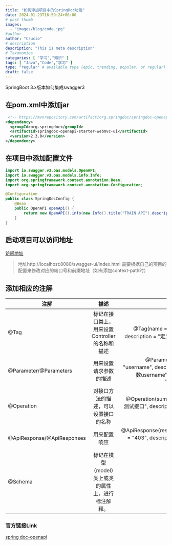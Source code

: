 ```yaml
---
title: "如何添加项目中的SpringDoc功能"
date: 2024-01-23T16:59:24+06:00
# post thumb
images:
  - "images/blog/code.jpg"
#author
author: "Crucio"
# description
description: "This is meta description"
# Taxonomies
categories: [ "学习","知识" ]
tags: [ "Java","Code","学习" ]
type: "regular" # available type (epic, trending, popular, or regular)
draft: false
---
```


SpringBoot 3.x版本如何集成swagger3 

## 在pom.xml中添加jar
```xml
 <!-- https://mvnrepository.com/artifact/org.springdoc/springdoc-openapi-ui -->
<dependency>
  <groupId>org.springdoc</groupId>
  <artifactId>springdoc-openapi-starter-webmvc-ui</artifactId>
  <version>2.3.0</version>
</dependency>
```

## 在项目中添加配置文件
```java
import io.swagger.v3.oas.models.OpenAPI;
import io.swagger.v3.oas.models.info.Info;
import org.springframework.context.annotation.Bean;
import org.springframework.context.annotation.Configuration;

@Configuration
public class SpringDocConfig {
    @Bean
    public OpenAPI openApi() {
        return new OpenAPI().info(new Info().title("TRAIN API").description("TRAIN 接口文档").version("1.0.0"));
    }
}
```

## 启动项目可以访问地址
[访问地址](http://localhost:8080/swagger-ui/index.html)
> 地址http://localhost:8080/swagger-ui/index.html 需要根据自己的项目的配置来修改对应的端口号和前缀地址（如有添加context-path时）

## 添加相应的注解
| 注解            |      描述       |    示例 |
|---------------|:-------------:|------:|
| @Tag          | 标记在接口类上，用来设置 Controller 的名称和描述 | @Tag(name = "测试接口", description = "定义测试接口") |
| @Parameter/@Parameters    |   用来设置请求参数的描述    |   @Parameter(name = "username", description = "参数username", example = "username") |
| @Operation |   对接口方法的描述，可以设置接口的名称    |    @Operation(summary = "get测试接口", description = "返回id") |
| @ApiResponse/@ApiResponses |   用来配置响应    |    @ApiResponse(responseCode = "403", description = "无权限") |
| @Schema |   标记在模型（model）类上或类的属性上，进行标注解释。    |    @Schema |

### 官方链接Link
[spring doc-openapi](https://springdoc.org/#springdoc-openapi-core-properties)
